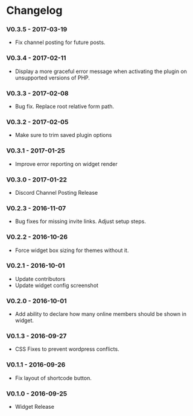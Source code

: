 # Changelog

### V0.3.5 - 2017-03-19
* Fix channel posting for future posts.

### V0.3.4 - 2017-02-11
* Display a more graceful error message when activating the plugin on unsupported versions of PHP.

### V0.3.3 - 2017-02-08
* Bug fix. Replace root relative form path.

### V0.3.2 - 2017-02-05
* Make sure to trim saved plugin options

### V0.3.1 - 2017-01-25
* Improve error reporting on widget render

### V0.3.0 - 2017-01-22
* Discord Channel Posting Release

### V0.2.3 - 2016-11-07
* Bug fixes for missing invite links. Adjust setup steps.

### V0.2.2 - 2016-10-26
* Force widget box sizing for themes without it.

### V0.2.1 - 2016-10-01
* Update contributors
* Update widget config screenshot

### V0.2.0 - 2016-10-01
* Add ability to declare how many online members should be shown in widget.

### V0.1.3 - 2016-09-27
* CSS Fixes to prevent wordpress conflicts.

### V0.1.1 - 2016-09-26
* Fix layout of shortcode button.

### V0.1.0 - 2016-09-25
* Widget Release
